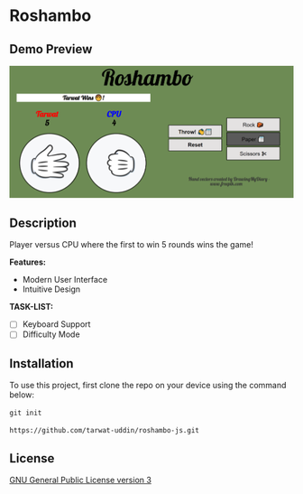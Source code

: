 # Roshambo

## Demo Preview

![Demo Preview](/assets/images/demo-preview.png)

## Description

Player versus CPU where the first to win 5 rounds wins the game!

**Features:**
- Modern User Interface
- Intuitive Design

**TASK-LIST:**
- [ ] Keyboard Support
- [ ] Difficulty Mode

## Installation

To use this project, first clone the repo on your device using the command below:

`git init`

`https://github.com/tarwat-uddin/roshambo-js.git`

## License

[GNU General Public License version 3](https://opensource.org/licenses/GPL-3.0)
